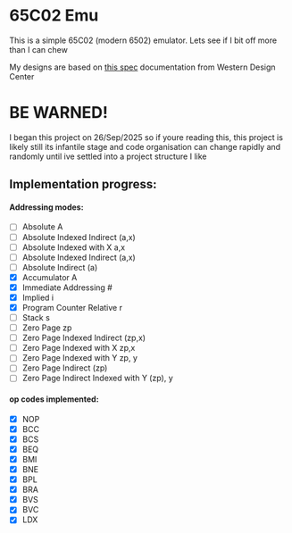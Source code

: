 # 65C02 Emu

This is a simple 65C02 (modern 6502) emulator. Lets see if I bit off more than I can chew

My designs are based on [this spec](https://www.westerndesigncenter.com/wdc/documentation/w65c02s.pdf) documentation from Western Design Center

# BE WARNED!

I began this project on 26/Sep/2025 so if youre reading this, this project is likely still its infantile stage and code organisation can change rapidly and randomly until ive settled into a project structure I like

## Implementation progress:

#### Addressing modes:
- [ ] Absolute A
- [ ] Absolute Indexed Indirect (a,x)
- [ ] Absolute Indexed with X a,x
- [ ] Absolute Indexed Indirect (a,x)
- [ ] Absolute Indirect (a)
- [x] Accumulator A
- [x] Immediate Addressing #
- [x] Implied i
- [x] Program Counter Relative r
- [ ] Stack s
- [ ] Zero Page zp
- [ ] Zero Page Indexed Indirect (zp,x)
- [ ] Zero Page Indexed with X zp,x
- [ ] Zero Page Indexed with Y zp, y
- [ ] Zero Page Indirect (zp)
- [ ] Zero Page Indirect Indexed with Y (zp), y

#### op codes implemented:
- [x] NOP
- [x] BCC
- [x] BCS
- [x] BEQ
- [x] BMI
- [x] BNE
- [x] BPL
- [x] BRA
- [x] BVS
- [x] BVC
- [x] LDX